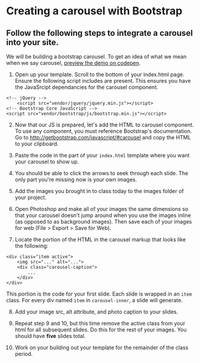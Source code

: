 # Creating a carousel with Bootstrap
## Follow the following steps to integrate a carousel into your site.
<p>
    We will be building a bootstrap carousel. To get an idea of what we mean when we say carousel, <a href="https://codepen.io/ahebler/full/vZVvGy/">preview the demo on codepen</a>.
</p>

1. Open up your template.
Scroll to the bottom of your index.html page. Ensure the following script includes are present. This ensures you have the JavaSrcipt dependancies for the carousel component.
```
<!-- jQuery -->
    <script src="vendor/jquery/jquery.min.js"></script>
<!-- Bootstrap Core JavaScript -->
<script src="vendor/bootstrap/js/bootstrap.min.js"></script>
```

2. Now that our JS is prepared, let's add the HTML to carousel component. To use any component, you must reference Bootstrap's documentation. Go to http://getbootstrap.com/javascript/#carousel and copy the HTML to your clipboard.

3. Paste the code in the part of your `index.html` template where you want your carousel to show up.

4. You should be able to click the arrows to seek through each slide. The only part you're missing now is your own images.

5. Add the images you brought in to class today to the images folder of your project.

6. Open Photoshop and make all of your images the same dimensions so that your carousel doesn't jump around when you use the images inline (as opposed to as background images). Then save each of your images for web (File > Export > Save for Web).

7. Locate the portion of the HTML in the carousel markup that looks like the following:
```
<div class="item active">
    <img src="..." alt="...">
    <div class="carousel-caption">
        ...
    </div>
</div>
```
This portion is the code for your first slide. Each slide is wrapped in an `item` class. For every div named `item` in `carousel-inner`, a slide will generate.

8. Add your image src, alt attribute, and photo caption to your slides.

9. Repeat step 9 and 10, but this time remove the active class from your html for all subsequent slides. Do this for the rest of your images. You should have **five** slides total.

10. Work on your building out your template for the remainder of the class period.


